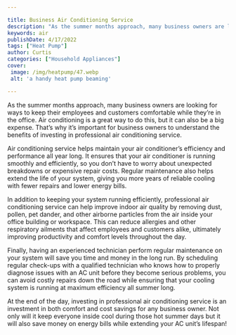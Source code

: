 ```yaml
---

title: Business Air Conditioning Service
description: "As the summer months approach, many business owners are looking for ways to keep their employees and customers comfortable while t...read now to learn more"
keywords: air
publishDate: 4/17/2022
tags: ["Heat Pump"]
author: Curtis
categories: ["Household Appliances"]
cover: 
 image: /img/heatpump/47.webp
 alt: 'a handy heat pump beaming'

---
```


As the summer months approach, many business owners are looking for ways to keep their employees and customers comfortable while they’re in the office. Air conditioning is a great way to do this, but it can also be a big expense. That’s why it’s important for business owners to understand the benefits of investing in professional air conditioning service.

Air conditioning service helps maintain your air conditioner’s efficiency and performance all year long. It ensures that your air conditioner is running smoothly and efficiently, so you don’t have to worry about unexpected breakdowns or expensive repair costs. Regular maintenance also helps extend the life of your system, giving you more years of reliable cooling with fewer repairs and lower energy bills.

In addition to keeping your system running efficiently, professional air conditioning service can help improve indoor air quality by removing dust, pollen, pet dander, and other airborne particles from the air inside your office building or workspace. This can reduce allergies and other respiratory ailments that affect employees and customers alike, ultimately improving productivity and comfort levels throughout the day. 

Finally, having an experienced technician perform regular maintenance on your system will save you time and money in the long run. By scheduling regular check-ups with a qualified technician who knows how to properly diagnose issues with an AC unit before they become serious problems, you can avoid costly repairs down the road while ensuring that your cooling system is running at maximum efficiency all summer long. 

At the end of the day, investing in professional air conditioning service is an investment in both comfort and cost savings for any business owner. Not only will it keep everyone inside cool during those hot summer days but it will also save money on energy bills while extending your AC unit’s lifespan!
